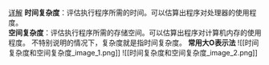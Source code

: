 [详解](https://blog.csdn.net/weixin_37990128/article/details/109014890)
**时间复杂度**：评估执行程序所需的时间。可以估算出程序对处理器的使用程度。  
**空间复杂度**：评估执行程序所需的存储空间。可以估算出程序对计算机内存的使用程度。
不特别说明的情况下，复杂度就是指时间复杂度。
**常用大O表示法**
![[时间复杂度和空间复杂度_image_1.png]]
![[时间复杂度和空间复杂度_image_2.png]]
